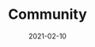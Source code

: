 ---
title: 'Community'
description: >
 The following organizations offer enterprise services for Fluentd and Fluent Bit.  If you would like to list your organization here, please open a pull request in the primary Fluent Bit GitHub repository
date: 2021-02-10
headerTheme: light
herobg: 
community:
  enabled: true
  position: 0
  list:
  - title: Slack
    description: Join the Slack Community for Fluent Bit and Fluentd. Engage with experts, ask questions, and share best practices.
    logo: /images/slack-2.svg
    buttonUrl: "https://launchpass.com/fluent-all"
    buttonText: "Join"
    tabOpen: "_blank"
  - title: Twitter
    description: Follow @fluentbit for the latest news and announcements. Share your ideas and learn from the community.
    logo: /images/twitter.svg
    buttonUrl: "https://twitter.com/fluentbit"
    buttonText: "Join"
    tabOpen: "_blank"
  - title: Newsletter
    description: Sign up to receive our newsletter for product information, Fluent Bit events, and opportunities to contribute to the project.
    logo: /images/mail.svg
    buttonUrl: "https://chronosphere.io/fluent-bit/#subscribe"
    buttonText: "Sign up"
    tabOpen: "_blank"
meeting:
  enabled: true
  title: Fluent Bit Monthly Community Meeting
  description: Held the last Thursday of every month. Click the button below to add to your calendar.  
  buttonUrl: "https://docs.google.com/document/d/1vJvsn8E0SanLO1R0X3RC1qTw0XQK_7q75sZ8IbWAu-g/edit#heading=h.6bj34cqtq5cp"
  buttonText: "Add to calendar"
  tabOpen: "_blank"

---